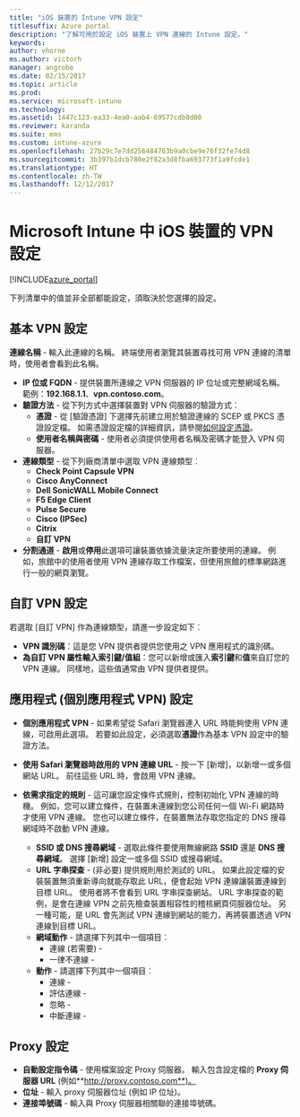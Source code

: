 ```yaml
---
title: "iOS 裝置的 Intune VPN 設定"
titlesuffix: Azure portal
description: "了解可用於設定 iOS 裝置上 VPN 連線的 Intune 設定。"
keywords: 
author: vhorne
ms.author: victorh
manager: angrobe
ms.date: 02/15/2017
ms.topic: article
ms.prod: 
ms.service: microsoft-intune
ms.technology: 
ms.assetid: 1447c123-ea33-4ea0-aab4-69577cdb8d00
ms.reviewer: karanda
ms.suite: ems
ms.custom: intune-azure
ms.openlocfilehash: 27b29c7e7dd256484763b9a0cbe9e76f32fe74d8
ms.sourcegitcommit: 3b397b1dcb780e2f82a3d8fba693773f1a9fcde1
ms.translationtype: HT
ms.contentlocale: zh-TW
ms.lasthandoff: 12/12/2017
---
```

# <a name="vpn-settings-for-ios-devices-in-microsoft-intune"></a>Microsoft Intune 中 iOS 裝置的 VPN 設定

[!INCLUDE[azure_portal](./includes/azure_portal.md)]

下列清單中的值並非全部都能設定，須取決於您選擇的設定。

## <a name="base-vpn-settings"></a>基本 VPN 設定


**連線名稱** - 輸入此連線的名稱。 終端使用者瀏覽其裝置尋找可用 VPN 連線的清單時，使用者會看到此名稱。
- **IP 位或 FQDN** - 提供裝置所連線之 VPN 伺服器的 IP 位址或完整網域名稱。 範例：**192.168.1.1**、**vpn.contoso.com**。
- **驗證方法** - 從下列方式中選擇裝置對 VPN 伺服器的驗證方式︰
    - **憑證** - 從 [驗證憑證] 下選擇先前建立用於驗證連線的 SCEP 或 PKCS 憑證設定檔。 如需憑證設定檔的詳細資訊，請參閱[如何設定憑證](certificates-configure.md)。
    - **使用者名稱與密碼** - 使用者必須提供使用者名稱及密碼才能登入 VPN 伺服器。
- **連線類型** - 從下列廠商清單中選取 VPN 連線類型︰
    - **Check Point Capsule VPN**
    - **Cisco AnyConnect**
    - **Dell SonicWALL Mobile Connect**
    - **F5 Edge Client**
    - **Pulse Secure**
    - **Cisco (IPSec)**
    - **Citrix**
    - **自訂 VPN**
- **分割通道**  -  **啟用**或**停用**此選項可讓裝置依據流量決定所要使用的連線。 例如，旅館中的使用者使用 VPN 連線存取工作檔案，但使用旅館的標準網路進行一般的網頁瀏覽。


## <a name="custom-vpn-settings"></a>自訂 VPN 設定

若選取 [自訂 VPN] 作為連線類型，請進一步設定如下︰

- **VPN 識別碼**：這是您 VPN 提供者提供您使用之 VPN 應用程式的識別碼。
- **為自訂 VPN 屬性輸入索引鍵/值組**：您可以新增或匯入**索引鍵**和**值**來自訂您的 VPN 連線。 同樣地，這些值通常由 VPN 提供者提供。

## <a name="apps-per-app-vpn-settings"></a>應用程式 (個別應用程式 VPN) 設定

- **個別應用程式 VPN** - 如果希望從 Safari 瀏覽器連入 URL 時能夠使用 VPN 連線，可啟用此選項。 若要如此設定，必須選取**憑證**作為基本 VPN 設定中的驗證方法。
- **使用 Safari 瀏覽器時啟用的 VPN 連線 URL** - 按一下 [新增]，以新增一或多個網站 URL。 前往這些 URL 時，會啟用 VPN 連線。

- **依需求指定的規則** - 這可讓您設定條件式規則，控制初始化 VPN 連線的時機。 例如，您可以建立條件，在裝置未連線到您公司任何一個 Wi-Fi 網路時才使用 VPN 連線。 您也可以建立條件，在裝置無法存取您指定的 DNS 搜尋網域時不啟動 VPN 連線。

    - **SSID 或 DNS 搜尋網域** - 選取此條件要使用無線網路 **SSID** 還是 **DNS 搜尋網域**。 選擇 [新增] 設定一或多個 SSID 或搜尋網域。
    - **URL 字串探查** - (非必要) 提供規則用於測試的 URL。 如果此設定檔的安裝裝置無須重新導向就能存取此 URL，便會起始 VPN 連線讓裝置連線到目標 URL。 使用者將不會看到 URL 字串探查網站。 URL 字串探查的範例，是會在連線 VPN 之前先檢查裝置相容性的稽核網頁伺服器位址。 另一種可能，是 URL 會先測試 VPN 連線到網站的能力，再將裝置透過 VPN 連線到目標 URL。
    - **網域動作** - 請選擇下列其中一個項目︰
        - 連線 (若需要) - 
        - 一律不連線 - 
    - **動作** - 請選擇下列其中一個項目︰
        - 連線 - 
        - 評估連線 - 
        - 忽略 - 
        - 中斷連線 - 


## <a name="proxy-settings"></a>Proxy 設定

- **自動設定指令碼** - 使用檔案設定 Proxy 伺服器。 輸入包含設定檔的 **Proxy 伺服器 URL** (例如**http://proxy.contoso.com**)。
- **位址** - 輸入 proxy 伺服器位址 (例如 IP 位址)。
- **連接埠號碼** - 輸入與 Proxy 伺服器相關聯的連接埠號碼。